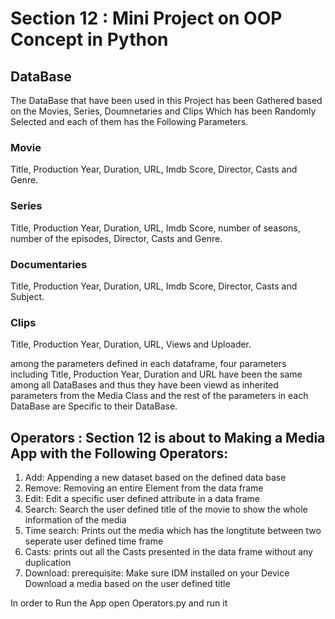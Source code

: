 # Section 12 : Mini Project on OOP Concept in Python

## DataBase
The DataBase that have been used in this Project has been Gathered based on the Movies, Series, Doumnetaries and Clips Which has been Randomly Selected and each of them has the Following Parameters.

### Movie 
Title, Production Year, Duration, URL, Imdb Score, Director, Casts and Genre.

### Series
Title, Production Year, Duration, URL, Imdb Score, number of seasons, number of the episodes, Director, Casts and Genre.

### Documentaries
Title, Production Year, Duration, URL, Imdb Score, Director, Casts and Subject.

### Clips
Title, Production Year, Duration, URL, Views and Uploader.

among the parameters defined in each dataframe, four parameters including Title, Production Year, Duration and URL have been the same among all DataBases and thus they have been viewd as inherited parameters from the Media Class and the rest of the parameters in each DataBase are Specific to their DataBase.

## Operators : Section 12 is about to Making a Media App with the Following Operators:
1. Add:
Appending a new dataset based on the defined data base
2. Remove:
Removing an entire Element from the data frame
3. Edit:
Edit a specific user defined attribute in a data frame
4. Search:
Search the user defined title of the movie to show the whole information of the media
5. Time search:
Prints out the media which has the longtitute between two seperate user defined time frame
6. Casts:
prints out all the Casts presented in the data frame without any duplication
7. Download:
prerequisite: Make sure IDM installed on your Device
Download a media based on the user defined title

In order to Run the App open Operators.py and run it




